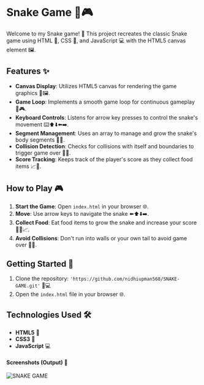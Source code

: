 # Snake Game 🐍🎮

Welcome to my Snake game! 🎉 This project recreates the classic Snake game using HTML 📝, CSS 🎨, and JavaScript 💻 with the HTML5 canvas element 🖼️.

## Features ✨

- **Canvas Display**: Utilizes HTML5 canvas for rendering the game graphics 🎨🖼️.
- **Game Loop**: Implements a smooth game loop for continuous gameplay 🔄🎮.
- **Keyboard Controls**: Listens for arrow key presses to control the snake's movement ⌨️⬆️⬇️⬅️➡️.
- **Segment Management**: Uses an array to manage and grow the snake's body segments 🐍➕.
- **Collision Detection**: Checks for collisions with itself and boundaries to trigger game over 🚧💥.
- **Score Tracking**: Keeps track of the player's score as they collect food items 📈🍎.

## How to Play 🎮

1. **Start the Game**: Open `index.html` in your browser 🌐.
2. **Move**: Use arrow keys to navigate the snake ⬅️⬆️⬇️➡️.
3. **Collect Food**: Eat food items to grow the snake and increase your score 🐍🍏📈.
4. **Avoid Collisions**: Don't run into walls or your own tail to avoid game over 🚧❌.

## Getting Started 🚀

1. Clone the repository: `'https://github.com/nidhiupman568/SNAKE-GAME.git'` 📁💻
2. Open the `index.html` file in your browser 🌐.

## Technologies Used 🛠️

- **HTML5** 📝
- **CSS3** 🎨
- **JavaScript** 💻

#### Screenshots (Output) 📸

![SNAKE GAME](https://github.com/nidhiupman568/SNAKE-GAME/assets/130860182/f3aae81c-5b31-42d4-a6c2-3c398ae940ae)
